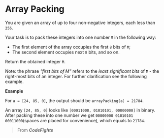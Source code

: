 # Array Packing



You are given an array of up to four non-negative integers, each less than `256`.

Your task is to pack these integers into one number `M` in the following way:

- The first element of the array occupies the first `8` bits of `M`;
- The second element occupies next `8` bits, and so on.

Return the obtained integer `M`.

Note: the phrase *"first bits of M"* refers to the *least significant bits* of `M` - the right-most bits of an integer. For further clarification see the following example.

**Example**

For `a = [24, 85, 0]`, the output should be
`arrayPacking(a) = 21784`.

An array `[24, 85, 0]` looks like `[00011000, 01010101, 00000000]` in binary.
After packing these into one number we get `00000000 01010101 00011000`(spaces are placed for convenience), which equals to `21784`.
<br>
> From ___CodeFights___
